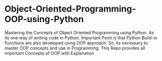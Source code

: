 # Object-Oriented-Programming-OOP-using-Python
Mastering the Concepts of Object Oriented Programming using Python. As its one way of writing code in Python. Important Point is that Python Build-in Functions are also developed using OOP approach. So, its necessary to master OOP concepts and use in Programming. This Repo provides all important Concepts of OOP with Explanation
